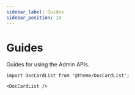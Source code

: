 ```yaml
---
sidebar_label: Guides
sidebar_position: 10
---
```

# Guides

Guides for using the Admin APIs.

```mdx-code-block
import DocCardList from '@theme/DocCardList';

<DocCardList />
```
